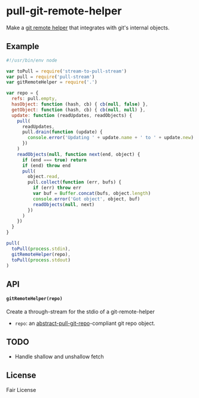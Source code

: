 # pull-git-remote-helper

Make a [git remote helper](http://git-scm.com/docs/git-remote-helpers) that
integrates with git's internal objects.

## Example

```js
#!/usr/bin/env node

var toPull = require('stream-to-pull-stream')
var pull = require('pull-stream')
var gitRemoteHelper = require('.')

var repo = {
  refs: pull.empty,
  hasObject: function (hash, cb) { cb(null, false) },
  getObject: function (hash, cb) { cb(null, null) },
  update: function (readUpdates, readObjects) {
    pull(
      readUpdates,
      pull.drain(function (update) {
        console.error('Updating ' + update.name + ' to ' + update.new)
      })
    )
    readObjects(null, function next(end, object) {
      if (end === true) return
      if (end) throw end
      pull(
        object.read,
        pull.collect(function (err, bufs) {
          if (err) throw err
          var buf = Buffer.concat(bufs, object.length)
          console.error('Got object', object, buf)
          readObjects(null, next)
        })
      )
    })
  }
}

pull(
  toPull(process.stdin),
  gitRemoteHelper(repo),
  toPull(process.stdout)
)

```

## API

#### `gitRemoteHelper(repo)`

  Create a through-stream for the stdio of a git-remote-helper

- `repo`: an [abstract-pull-git-repo][]-compliant git repo object.

[abstract-pull-git-repo]: https://github.com/clehner/abstract-pull-git-repo

## TODO

- Handle shallow and unshallow fetch

## License

Fair License
